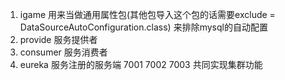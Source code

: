 1. igame      用来当做通用属性包(其他包导入这个包的话需要exclude = DataSourceAutoConfiguration.class)
              来排除mysql的自动配置
2. provide    服务提供者
3. consumer   服务消费者
4. eureka     服务注册的服务端 7001 7002 7003 共同实现集群功能
